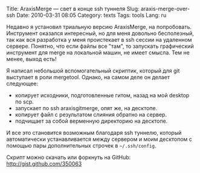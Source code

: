 Title: AraxisMerge — свет в конце ssh туннеля
Slug: araxis-merge-over-ssh
Date: 2010-03-31 08:05
Category: texts
Tags: tools
Lang: ru

Недавно я установил триальную версию AraxisMerge, на попробовать. Инструмент оказался интересный, но для меня довольно бесполезный, так как вся разработка у меня проистекает в ssh сессии на удаленном сервере. Понятно, что если файлы все "там", то запускать графический инструмент для merge на локальной машин, не имеет смысла. Тем не менее, выход есть!

Я написал небольшой вспомогательный скриптик, который для git выступает в роли mergetool. Однако, на самом деле он делает следующее:

* копирует исходники, подготовленные гитом, назад на мой desktop по scp.
* запускает по ssh araxisgitmerge, опят же, на десктопе.
* копирует файл с результатом слияния обратно на сервер.
* подчищает за собой верменную директорию на десктопе.

И все это становится возможным благодаря ssh туннелю, который автоматически устанавливается между сервером и моим десктопом с помощью пары дополнительных строчек в `~/.ssh/config`.

Cкрипт можно скачать или форкнуть на GitHub: <http://gist.github.com/350063>
